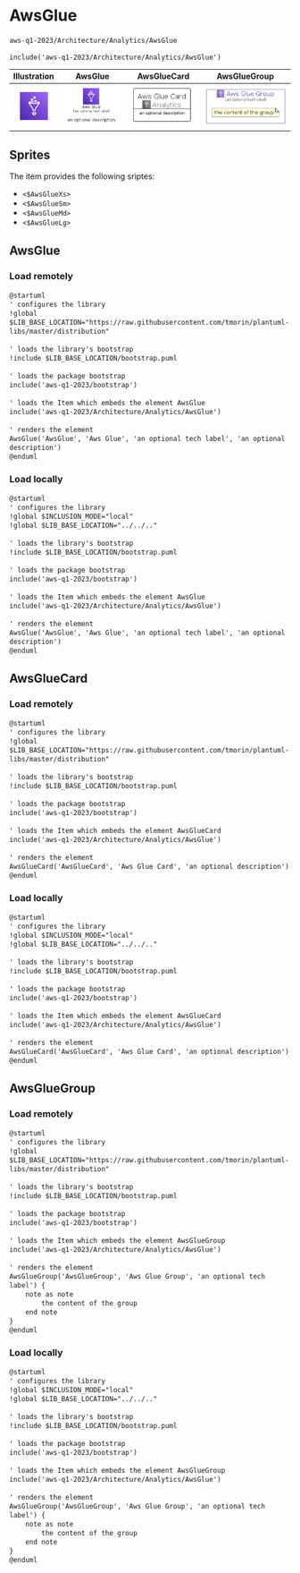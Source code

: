 # AwsGlue


```text
aws-q1-2023/Architecture/Analytics/AwsGlue
```

```text
include('aws-q1-2023/Architecture/Analytics/AwsGlue')
```



| Illustration | AwsGlue | AwsGlueCard | AwsGlueGroup |
| :---: | :---: | :---: | :---: |
| ![illustration for Illustration](../../../aws-q1-2023/Architecture/Analytics/AwsGlue.png) | ![illustration for AwsGlue](../../../aws-q1-2023/Architecture/Analytics/AwsGlue.Local.png) | ![illustration for AwsGlueCard](../../../aws-q1-2023/Architecture/Analytics/AwsGlueCard.Local.png) | ![illustration for AwsGlueGroup](../../../aws-q1-2023/Architecture/Analytics/AwsGlueGroup.Local.png) |



## Sprites
The item provides the following sriptes:

- `<$AwsGlueXs>`
- `<$AwsGlueSm>`
- `<$AwsGlueMd>`
- `<$AwsGlueLg>`





## AwsGlue

### Load remotely
```plantuml
@startuml
' configures the library
!global $LIB_BASE_LOCATION="https://raw.githubusercontent.com/tmorin/plantuml-libs/master/distribution"

' loads the library's bootstrap
!include $LIB_BASE_LOCATION/bootstrap.puml

' loads the package bootstrap
include('aws-q1-2023/bootstrap')

' loads the Item which embeds the element AwsGlue
include('aws-q1-2023/Architecture/Analytics/AwsGlue')

' renders the element
AwsGlue('AwsGlue', 'Aws Glue', 'an optional tech label', 'an optional description')
@enduml
```

### Load locally
```plantuml
@startuml
' configures the library
!global $INCLUSION_MODE="local"
!global $LIB_BASE_LOCATION="../../.."

' loads the library's bootstrap
!include $LIB_BASE_LOCATION/bootstrap.puml

' loads the package bootstrap
include('aws-q1-2023/bootstrap')

' loads the Item which embeds the element AwsGlue
include('aws-q1-2023/Architecture/Analytics/AwsGlue')

' renders the element
AwsGlue('AwsGlue', 'Aws Glue', 'an optional tech label', 'an optional description')
@enduml
```

## AwsGlueCard

### Load remotely
```plantuml
@startuml
' configures the library
!global $LIB_BASE_LOCATION="https://raw.githubusercontent.com/tmorin/plantuml-libs/master/distribution"

' loads the library's bootstrap
!include $LIB_BASE_LOCATION/bootstrap.puml

' loads the package bootstrap
include('aws-q1-2023/bootstrap')

' loads the Item which embeds the element AwsGlueCard
include('aws-q1-2023/Architecture/Analytics/AwsGlue')

' renders the element
AwsGlueCard('AwsGlueCard', 'Aws Glue Card', 'an optional description')
@enduml
```

### Load locally
```plantuml
@startuml
' configures the library
!global $INCLUSION_MODE="local"
!global $LIB_BASE_LOCATION="../../.."

' loads the library's bootstrap
!include $LIB_BASE_LOCATION/bootstrap.puml

' loads the package bootstrap
include('aws-q1-2023/bootstrap')

' loads the Item which embeds the element AwsGlueCard
include('aws-q1-2023/Architecture/Analytics/AwsGlue')

' renders the element
AwsGlueCard('AwsGlueCard', 'Aws Glue Card', 'an optional description')
@enduml
```

## AwsGlueGroup

### Load remotely
```plantuml
@startuml
' configures the library
!global $LIB_BASE_LOCATION="https://raw.githubusercontent.com/tmorin/plantuml-libs/master/distribution"

' loads the library's bootstrap
!include $LIB_BASE_LOCATION/bootstrap.puml

' loads the package bootstrap
include('aws-q1-2023/bootstrap')

' loads the Item which embeds the element AwsGlueGroup
include('aws-q1-2023/Architecture/Analytics/AwsGlue')

' renders the element
AwsGlueGroup('AwsGlueGroup', 'Aws Glue Group', 'an optional tech label') {
    note as note
        the content of the group
    end note
}
@enduml
```

### Load locally
```plantuml
@startuml
' configures the library
!global $INCLUSION_MODE="local"
!global $LIB_BASE_LOCATION="../../.."

' loads the library's bootstrap
!include $LIB_BASE_LOCATION/bootstrap.puml

' loads the package bootstrap
include('aws-q1-2023/bootstrap')

' loads the Item which embeds the element AwsGlueGroup
include('aws-q1-2023/Architecture/Analytics/AwsGlue')

' renders the element
AwsGlueGroup('AwsGlueGroup', 'Aws Glue Group', 'an optional tech label') {
    note as note
        the content of the group
    end note
}
@enduml
```

